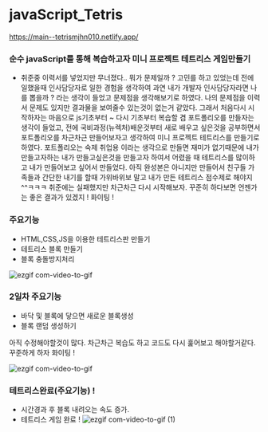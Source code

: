 # javaScript_Tetris
https://main--tetrismjhn010.netlify.app/
### 순수 javaScript를 통해 복습하고자 미니 프로젝트 테트리스 게임만들기


- 취준중 이력서를 넣었지만 무너졌다..
뭐가 문제일까 ? 고민를 하고 있었는데 전에 일했을때 인사담당자로 일한 경험을 생각하여 과연 내가 개발자 인사담당자라면 나를 뽑을까 ? 라는 생각이 들었고
문제점을 생각해보기로 하였다. 나의 문제점을 이력서 문제도 있지만 결과물을 보여줄수 있는것이 없는거 같았다.
그래서 처음다시 시작하자는 마음으로 js기초부터 ~ 다시 기초부터 복습할 겸 포트폴리오를 만들자는 생각이 들었고, 전에 국비과정(뉴렉처)배운것부터 새로 배우고 싶은것을 공부하면서
포트폴리오를 차근차근 만들어보자고 생각하여 미니 프로젝트 테트리스를 만들기로 하였다.
포트폴리오는 숙제 취업용 이라는 생각으로 만들면 재미가 없기때문에 내가 만들고자하는 내가 만들고싶은것을 만들고자 하여서 어렸을 때 테트리스를 많이하고 내가 만들어보고 싶어서 만들었다.
아직 완성본은 아니지만 만들어서 친구들 가족들과 간단한 내기를 할때 가위바위보 말고 내가 만든 테트리스 점수제로 해야지 ^^ㅋㅋㅋ
취준에는 실패했지만 차근차근 다시 시작해보자. 꾸준히 하다보면 언젠가는 좋은 결과가 있겠지 ! 화이팅 !

### 주요기능

- HTML,CSS,JS을 이용한 테트리스판 만들기
- 테트리스 블록 만들기
- 블록 충돌방지처리


![ezgif com-video-to-gif](https://github.com/mjhn010/JS/assets/120008573/8251e725-7510-4cbd-995e-e24825338596)

### 2일차 주요기능
- 바닥 및 블록에 닿으면 새로운 블록생성
- 블록 랜덤 생성하기

아직 수정해야할것이 많다. 차근차근 복습도 하고 코드도 다시 훑어보고 해야할거같다. 꾸준하게 하자 화이팅 !

![ezgif com-video-to-gif](https://github.com/mjhn010/JS/assets/120008573/461794f0-323c-45f1-91d1-c2045cc6000a)


### 테트리스완료(주요기능) !
- 시간경과 후 블록 내려오는 속도 증가.
- 테트리스 게임 완료 !
![ezgif com-video-to-gif (1)](https://github.com/mjhn010/JS/assets/120008573/2fceb0a2-1e89-4a67-95c5-f5f9180ac349)
